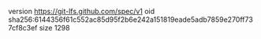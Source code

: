 version https://git-lfs.github.com/spec/v1
oid sha256:6144356f61c552ac85d95f2b6e242a151819eade5adb7859e270ff737cf8c3ef
size 1298
